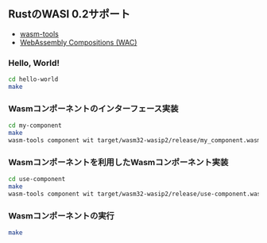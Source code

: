 ## RustのWASI 0.2サポート

- [wasm-tools](https://github.com/bytecodealliance/wasm-tools)
- [WebAssembly Compositions (WAC)](https://github.com/bytecodealliance/wac)

### Hello, World!

```sh
cd hello-world
make
```

### Wasmコンポーネントのインターフェース実装

```sh
cd my-component
make
wasm-tools component wit target/wasm32-wasip2/release/my_component.wasm
```

### Wasmコンポーネントを利用したWasmコンポーネント実装

```sh
cd use-component
make
wasm-tools component wit target/wasm32-wasip2/release/use-component.wasm
```

### Wasmコンポーネントの実行

```sh
make
```
